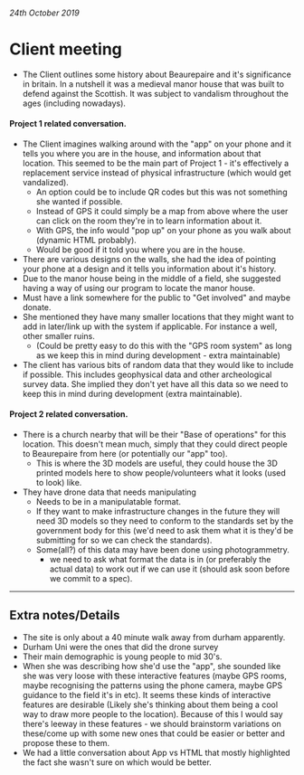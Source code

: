 ###### 24th October 2019
# Client meeting

* The Client outlines some history about Beaurepaire and it's significance in britain. In a nutshell it was a medieval manor house that was built to defend against the Scottish. It was subject to vandalism throughout the ages (including nowadays).
#### Project 1 related conversation.
* The Client imagines walking around with the "app" on your phone and it tells you where you are in the house, and information about that location. This seemed to be the main part of Project 1 - it's effectively a replacement service instead of physical infrastructure (which would get vandalized).
  - An option could be to include QR codes but this was not something she wanted if possible.
  - Instead of GPS it could simply be a map from above where the user can click on the room they're in to learn information about it.
  - With GPS, the info would "pop up" on your phone as you walk about (dynamic HTML probably).
  - Would be good if it told you where you are in the house.
* There are various designs on the walls, she had the idea of pointing your phone at a design and it tells you information about it's history.
* Due to the manor house being in the middle of a field, she suggested having a way of using our program to locate the manor house.
* Must have a link somewhere for the public to "Get involved" and maybe donate.
* She mentioned they have many smaller locations that they might want to add in later/link up with the system if applicable. For instance a well, other smaller ruins.
   - (Could be pretty easy to do this with the "GPS room system" as long as we keep this in mind during development - extra maintainable)
* The client has various bits of random data that they would like to include if possible. This includes geophysical data and other archeological survey data. She implied they don't yet have all this data so we need to keep this in mind during development (extra maintainable).

#### Project 2 related conversation.

* There is a church nearby that will be their "Base of operations" for this location. This doesn't mean much, simply that they could direct people to Beaurepaire from here (or potentially our "app" too).
  - This is where the 3D models are useful, they could house the 3D printed models here to show people/volunteers what it looks (used to look) like.
* They have drone data that needs manipulating
  - Needs to be in a manipulatable format.
  - If they want to make infrastructure changes in the future they will need 3D models so they need to conform to the standards set by the government body for this (we'd need to ask them what it is they'd be submitting for so we can check the standards).
  - Some(all?) of this data may have been done using photogrammetry.
    - we need to ask what format the data is in (or preferably the actual data) to work out if we can use it (should ask soon before we commit to a spec).

---
## Extra notes/Details
* The site is only about a 40 minute walk away from durham apparently.
* Durham Uni were the ones that did the drone survey
* Their main demographic is young people to mid 30's.
* When she was describing how she'd use the "app", she sounded like she was very loose with these interactive features (maybe GPS rooms, maybe recognising the patterns using the phone camera, maybe GPS guidance to the field it's in etc). It seems these kinds of interactive features are desirable (Likely she's thinking about them being a cool way to draw more people to the location). Because of this I would say there's leeway in these features - we should brainstorm variations on these/come up with some new ones that could be easier or better and propose these to them.
* We had a little conversation about App vs HTML that mostly highlighted the fact she wasn't sure on which would be better.